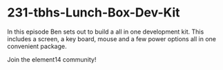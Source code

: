 # 231-tbhs-Lunch-Box-Dev-Kit
In this episode Ben sets out to build a all in one development kit. This includes a screen, a key board, mouse and a few power options all in one convenient package.

Join the element14 community!
